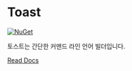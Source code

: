 # Toast

[![NuGet](https://img.shields.io/badge/nuget-1.4.2-blue)](https://www.nuget.org/packages/choshinyoung.Toast/)

토스트는 간단한 커맨드 라인 언어 빌더입니다.

[Read Docs](https://toast.shinyou.ng/)
